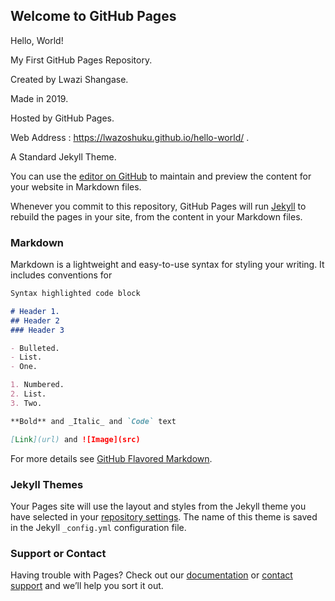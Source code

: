  ## Welcome to GitHub Pages

Hello, World!

My First GitHub Pages Repository.

Created by Lwazi Shangase.

Made in 2019.

Hosted by GitHub Pages.

Web Address : https://lwazoshuku.github.io/hello-world/ .

A Standard Jekyll Theme.

You can use the [editor on GitHub](https://github.com/LwazoShuku/hello-world/edit/master/README.md) to maintain and preview the content for your website in Markdown files.

Whenever you commit to this repository, GitHub Pages will run [Jekyll](https://jekyllrb.com/) to rebuild the pages in your site, from the content in your Markdown files.

### Markdown

Markdown is a lightweight and easy-to-use syntax for styling your writing. It includes conventions for

```markdown
Syntax highlighted code block

# Header 1.
## Header 2
### Header 3

- Bulleted.
- List.
- One.

1. Numbered.
2. List.
3. Two.

**Bold** and _Italic_ and `Code` text

[Link](url) and ![Image](src)
```

For more details see [GitHub Flavored Markdown](https://guides.github.com/features/mastering-markdown/).

### Jekyll Themes

Your Pages site will use the layout and styles from the Jekyll theme you have selected in your [repository settings](https://github.com/LwazoShuku/hello-world/settings). The name of this theme is saved in the Jekyll `_config.yml` configuration file.

### Support or Contact

Having trouble with Pages? Check out our [documentation](https://help.github.com/categories/github-pages-basics/) or [contact support](https://github.com/contact) and we’ll help you sort it out.
